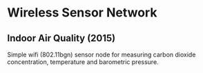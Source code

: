 Wireless Sensor Network
=======================

Indoor Air Quality (2015)
-------------------------


Simple wifi (802.11bgn) sensor node for measuring carbon dioxide
concentration, temperature and barometric pressure. 

